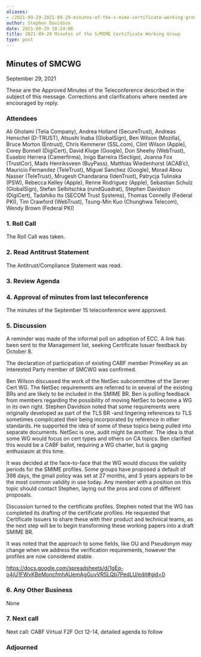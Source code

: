 ```yaml
---
aliases:
- /2021-09-29-2021-09-29-minutes-of-the-s-mime-certificate-working-group/
author: Stephen Davidson
date: 2021-09-29 18:24:00
title: 2021-09-29 Minutes of the S/MIME Certificate Working Group
type: post
---
```


## Minutes of SMCWG 

September 29, 2021

These are the Approved Minutes of the Teleconference described in the subject of this message. Corrections and clarifications where needed are encouraged by reply.

### Attendees 

Ali Gholami (Telia Company), Andrea Holland (SecureTrust), Andreas Henschel (D-TRUST), Atsushi Inaba (GlobalSign), Ben Wilson (Mozilla), Bruce Morton (Entrust), Chris Kemmerer (SSL.com), Clint Wilson (Apple), Corey Bonnell (DigiCert), David Kluge (Google), Don Sheehy (WebTrust), Eusebio Herrera (Camerfirma), Inigo Barreira (Sectigo), Joanna Fox (TrustCor), Mads Henriksveen (BuyPass), Matthias Wiedenhorst (ACAB’c), Mauricio Fernandez (TeleTrust), Miguel Sanchez (Google), Morad Abou Nasser (TeleTrust), Mrugesh Chandarana (IdenTrust), Patrycja Tulinska (PSW), Rebecca Kelley (Apple), Renne Rodriguez (Apple), Sebastian Schulz (GlobalSign), Stefan Selbitschka (rundQuadrat), Stephen Davidson (DigiCert), Tadahiko Ito (SECOM Trust Systems), Thomas Connelly (Federal PKI), Tim Crawford (WebTrust), Tsung-Min Kuo (Chunghwa Telecom), Wendy Brown (Federal PKI)

### 1. Roll Call 

The Roll Call was taken.

### 2. Read Antitrust Statement 

The Antitrust/Compliance Statement was read.

### 3. Review Agenda 

### 4. Approval of minutes from last teleconference 

The minutes of the September 15 teleconference were approved.

### 5. Discussion 

A reminder was made of the informal poll on adoption of ECC. A link has been sent to the Management list, seeking Certificate Issuer feedback by October 8.

The declaration of participation of existing CABF member PrimeKey as an Interested Party member of SMCWG was confirmed.

Ben Wilson discussed the work of the NetSec subcommittee of the Server Cert WG. The NetSec requirements are referred to in several of the existing BRs and are likely to be included in the SMIME BR. Ben is polling feedback from members regarding the possibility of moving NetSec to become a WG in its own right. Stephen Davidson noted that some requirements were originally developed as part of the TLS BR -and lingering references to TLS sometimes complicated their being incorporated by reference in other standards. He supported the idea of some of these topics being pulled into separate documents. NetSec is one, audit might be another. The idea is that some WG would focus on cert types and others on CA topics. Ben clarified this would be a CABF ballot, requiring a WG charter, but is gaging enthusiasm at this time.

It was decided at the face-to-face that the WG would discuss the validity periods for the SMIME profiles. Some groups have proposed a default of 398 days, the gmail policy was set at 27 months, and 3 years appears to be the most common validity in use today. Any member with a position on this topic should contact Stephen, laying out the pros and cons of different proposals.

Discussion turned to the certificate profiles. Stephen noted that the WG has completed its drafting of the certificate profiles. He requested that Certificate Issuers to share these with their product and technical teams, as the next step will be to begin transforming these working papers into a draft SMIME BR.

It was noted that the approach to some fields, like OU and Pseudonym may change when we address the verification requirements, however the profiles are now considered stable.

https://docs.google.com/spreadsheets/d/1gEq-o4jU1FWvKBeMoncfmhAUemAgGuvVRSLQb7PedLU/edit#gid=0

### 6. Any Other Business 

None

### 7. Next call 

Next call: CABF Virtual F2F Oct 12-14, detailed agenda to follow

### Adjourned